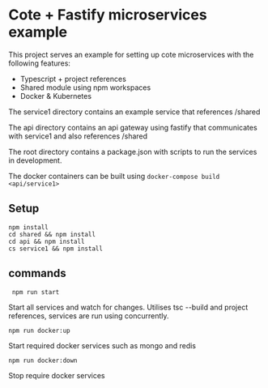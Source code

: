 # Cote + Fastify microservices example

This project serves an example for setting up cote microservices with the following features:

 - Typescript + project references
 - Shared module using npm workspaces
 - Docker & Kubernetes

The service1 directory contains an example service that references /shared

The api directory contains an api gateway using fastify that communicates with service1 and also references /shared

The root directory contains a package.json with scripts to run the services in development.

The docker containers can be built using `docker-compose build <api/service1>`

## Setup
    npm install
    cd shared && npm install
    cd api && npm install
    cs service1 && npm install

## commands

     npm run start

 Start all services and watch for changes. Utilises tsc --build and project references, services are run using concurrently.

    npm run docker:up

Start required docker services such as mongo and redis

    npm run docker:down

Stop require docker services
